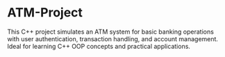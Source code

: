 # ATM-Project
This C++ project simulates an ATM system for basic banking operations with user authentication, transaction handling, and account management. Ideal for learning C++ OOP concepts and practical applications.
